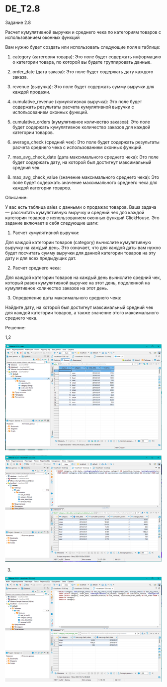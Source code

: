 ﻿# DE_T2.8
Задание 2.8

Расчет кумулятивной выручки и среднего чека по категориям товаров с использованием оконных функций

Вам нужно будет создать или использовать следующие поля в таблице:

1. category (категория товара): Это поле будет содержать информацию о категории товара, по которой вы будете группировать данные.

2. order_date (дата заказа): Это поле будет содержать дату каждого заказа.

3. revenue (выручка): Это поле будет содержать сумму выручки для каждой продажи.

4. cumulative_revenue (кумулятивная выручка): Это поле будет содержать результаты расчета кумулятивной выручки с использованием оконных функций.

5. cumulative_orders (кумулятивное количество заказов): Это поле будет содержать кумулятивное количество заказов для каждой категории товаров.

6. average_check (средний чек): Это поле будет содержать результаты расчета среднего чека с использованием оконных функций.

7. max_avg_check_date (дата максимального среднего чека): Это поле будет содержать дату, на которой был достигнут максимальный средний чек.

8. max_avg_check_value (значение максимального среднего чека): Это поле будет содержать значение максимального среднего чека для каждой категории товаров.

Описание:

У вас есть таблица sales с данными о продажах товаров. Ваша задача — рассчитать кумулятивную выручку и средний чек для каждой категории товаров с использованием оконных функций ClickHouse. Это задание включает в себя следующие шаги:

1. Расчет кумулятивной выручки:

Для каждой категории товаров (category) вычислите кумулятивную выручку на каждый день. Это означает, что для каждой даты вам нужно будет посчитать сумму выручки для данной категории товаров на эту дату и для всех предыдущих дат.

2. Расчет среднего чека:

Для каждой категории товаров на каждый день вычислите средний чек, который равен кумулятивной выручке на этот день, поделенной на кумулятивное количество заказов на этот день.

3. Определение даты максимального среднего чека:

Найдите дату, на которой был достигнут максимальный средний чек для каждой категории товаров, а также значение этого максимального среднего чека.

Решение:

1,2

![Image alt](https://github.com/MOMIV/DE_T2.8/raw/main/pic/1.png)

![Image alt](https://github.com/MOMIV/DE_T2.8/raw/main/pic/2.png)

3.

![Image alt](https://github.com/MOMIV/DE_T2.8/raw/main/pic/3.png)



 
